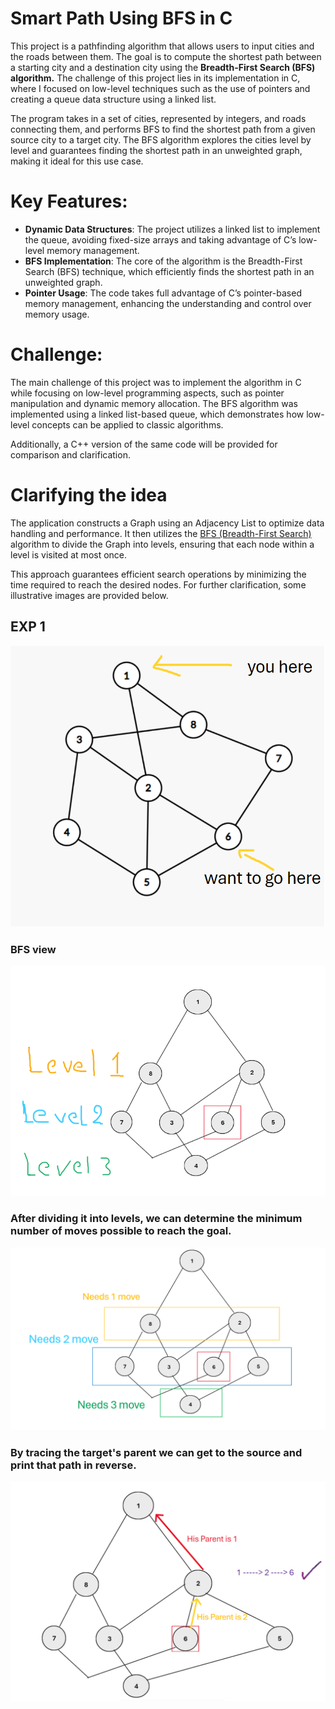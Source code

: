 # Smart Path Using BFS in C
This project is a pathfinding algorithm that allows users to input cities and the roads between them. The goal is to compute the shortest path between a starting city and a destination city using the <b>Breadth-First Search (BFS) algorithm.</b> The challenge of this project lies in its implementation in C, where I focused on low-level techniques such as the use of pointers and creating a queue data structure using a linked list.

The program takes in a set of cities, represented by integers, and roads connecting them, and performs BFS to find the shortest path from a given source city to a target city. The BFS algorithm explores the cities level by level and guarantees finding the shortest path in an unweighted graph, making it ideal for this use case.

# Key Features:
- <b>Dynamic Data Structures</b>: The project utilizes a linked list to implement the queue, avoiding fixed-size arrays and taking advantage of C’s low-level memory management.
- <b>BFS Implementation</b>: The core of the algorithm is the Breadth-First Search (BFS) technique, which efficiently finds the shortest path in an unweighted graph.
- <B>Pointer Usage</b>: The code takes full advantage of C’s pointer-based memory management, enhancing the understanding and control over memory usage.

# Challenge:
The main challenge of this project was to implement the algorithm in C while focusing on low-level programming aspects, such as pointer manipulation and dynamic memory allocation. The BFS algorithm was implemented using a linked list-based queue, which demonstrates how low-level concepts can be applied to classic algorithms.

Additionally, a C++ version of the same code will be provided for comparison and clarification.

# Clarifying the idea
The application constructs a Graph using an Adjacency List to optimize data handling and performance. It then utilizes the [BFS (Breadth-First Search)](https://www.geeksforgeeks.org/breadth-first-search-or-bfs-for-a-graph/) algorithm to divide the Graph into levels, ensuring that each node within a level is visited at most once.

This approach guarantees efficient search operations by minimizing the time required to reach the desired nodes. For further clarification, some illustrative images are provided below.
## EXP 1
![](image/e1,1.png)
 ### BFS view
![](image/e1,2.png)
### After dividing it into levels, we can determine the minimum number of moves possible to reach the goal.
![](image/e1,3.png)
### By tracing the target's parent we can get to the source and print that path in reverse.
![](image/e1,4.png)



